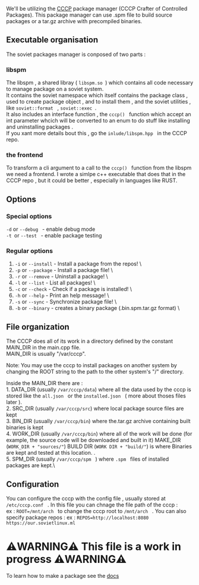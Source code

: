 We'll be utilizing the [CCCP](https://github.com/Soviet-Linux/CCCP) package manager (CCCP Crafter of Controlled Packages).
This package manager can use .spm file to build source packages or a tar.gz archive with precompiled binaries.

## Executable organisation 
 The soviet packages manager is conposed of two parts : 
 ### libspm
  The libspm , a shared libray ( ```libspm.so ```) which contains all code necessary to manage package on a soviet system.  
  It contains the soviet namespace which itself contains  the package class , used to create package object , and to install them , and the soviet utilities , like  ```soviet::format ``` ,  ```soviet::exec ```.\
  It also includes an interface function , the  ```cccp() ``` function which accept an int parameter whcich will be converted to an enum to do stuff like installing and uninstalling packages . \
  If you xant more details bout this , go the  ```inlude/libspm.hpp ``` in the CCCP repo.
  

  ### the frontend

To transform a cli argument to a call to the  ```cccp() ``` function from the libspm we need a frontend. I wrote a simlpe c++ executable that does that in the CCCP repo , but it could be better , especially in languages like RUST.


## Options
  ### Special options 
  ```-d``` or ```--debug ``` - enable debug mode \
   ```-t ```or ```--test ``` - enable package testing
  ### Regular options
  1. ```-i``` or ```--install``` - Install a package from the repos!  \
  1. ```-p``` or ```--package``` - Install a package file!  \
  1. ```-r``` or ```--remove``` -  Uninstall a package!  \
  1. ```-l``` or ```--list```   -  List all packages!  \
  1. ```-c``` or ```--check``` -   Check if a package is installed!  \
  1. ```-h``` or ```--help```  -   Print an help message!  \
  1. ```-s``` or ```--sync```  -   Synchronize package file!  \
  1. ```-b``` or ```--binary``` - creates a binary package (.bin.spm.tar.gz format) \

## File organization
The CCCP does all of its work in a directory defined by the constant MAIN_DIR in the main.cpp file.\
MAIN_DIR is usually "/var/cccp".

Note: You may use the cccp to install packages on another system by changing the ROOT string to the path to the other system's "/" directory.

Inside the MAIN_DIR there are :\
    1.  DATA_DIR (usually ```/var/cccp/data```) where all the data used by the cccp is stored like the  ```all.json ``` or the  ```installed.json ``` ( more about thoses files later ).\
    2. SRC_DIR (usually ```/var/cccp/src```) where local package source files are kept\
    3. BIN_DIR (usually ```/var/cccp/bin```) where the.tar.gz archive containing built binaries is kept\
    4. WORK_DIR (usually ```/var/cccp/bin```) where all of the work will be done (for example, the source code will be downloaded and built in it) MAKE_DIR (```WORK_DIR + "sources/"```) BUILD DIR (```WORK DIR + "build/"```) is where Binaries are kept and tested at this location. .\
    5. SPM_DIR (usually  ```/var/cccp/spm ``` ) where  ```.spm ``` files of installed packages are kept.\
    
## Configuration

You can configure the cccp with the  config file , usually stored at  ```/etc/cccp.conf ``` .
In this file you can chnage the file path of the cccp :\
ex :  ```ROOT=/mnt/arch ``` to change the cccp root to  ```/mnt/arch ``` .
You can also specify package repos : 
ex :  ``` REPOS=http://localhost:8080 https://our.sovietlinux.ml ``` 

# ⚠️WARNING⚠️ This file is a work in progress ⚠️WARNING⚠️


To learn how to make a package see the [docs](https://docs.sovietlinux.ml/repo)
